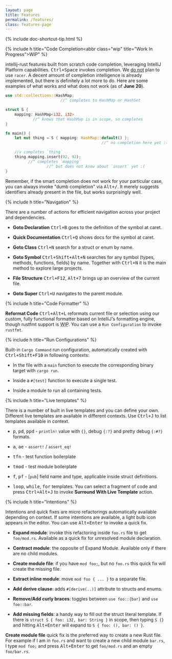 ```yaml
---
layout: page
title: Features
permalink: /features/
class: features-page
---
```


{% include doc-shortcut-tip.html %}

{% include h title="Code Completion<abbr class=\"wip\" title=\"Work In Progress\">WIP</abbr>" %}

intellij-rust features built from scratch code completion, leveraging IntelliJ
Platform capabilities. <kbd>Ctrl+Space</kbd> invokes completion. We [do not](https://intellij-rust.github.io/docs/faq.html#racer)
plan to use `racer`. A decent amount of completion intelligence is already implemented,
but there is definitely a lot more to do. Here are some examples of what works and
what does not work (as of **June 20**).

```rust
use std::collections::HashMap;
                        //^ completes to HashMap or HashSet

struct S {
    mapping: HashMap<i32, i32>
            //^ knows that HashMap is in scope, so completes
}

fn main() {
    let mut thing = S { mapping: HashMap::default() };
                                          //^ no completion here yet :(

    //v completes `thing`
    thing.mapping.insert(92, 92);
          //^ completes `mapping`
                  //^ but does not know about `insert` yet :(
}
```

Remember, if the smart completion does not work for your particular case,
you can always invoke "dumb completion" via <kbd>Alt+/</kbd>. It merely suggests
identifiers already present in the file, but works surprisingly well.

{% include h title="Navigation" %}

There are a number of actions for efficient navigation across your project and dependencies.

* **Goto Declaration** <kbd>Ctrl+B</kbd> goes to the definition of the symbol at caret.

* **Quick Documentation** <kbd>Ctrl+Q</kbd> shows docs for the symbol at caret.

* **Goto Class** <kbd>Ctrl+N</kbd> search for a struct or enum by name.

* **Goto Symbol** <kbd>Ctrl+Shift+Alt+N</kbd> searches for any symbol (types, methods,
  functions, fields) by name. Together with <kbd>Ctrl+N</kbd> it is the main
  method to explore large projects.

* **File Structure** <kbd>Ctrl+F12</kbd>, <kbd>Alt+7</kbd> brings up an overview of the current file.

* **Goto Super** <kbd>Ctrl+U</kbd> navigates to the parent module.


{% include h title="Code Formatter" %}

**Reformat Code** <kbd>Ctrl+Alt+L</kbd> reformats current file or selection using our custom,
fully functional formatter based on IntelliJ's formatting engine, though rustfmt
support is <abbr class="wip" title="Work In Progress">WIP</abbr>. You can use a `Run Configuration` to invoke
`rustfmt`.


{% include h title="Run Configurations" %}

Built-in `Cargo Command` run configuration, automatically created with
<kbd>Ctrl+Shift+F10</kbd> in following contexts:

  * In the file with a `main` function to execute the corresponding binary
    target with `cargo run`.

  * Inside a `#[test]` function to execute a single test.

  * Inside a module to run all containing tests.


{% include h title="Live templates" %}

There is a number of built in live templates and you can define your own.
Different live templates are available in different contexts. Use
<kbd>Ctrl+J</kbd> to list templates available in context.

  * <kbd>p</kbd>, <kbd>pd</kbd>, <kbd>ppd</kbd> - `println!` value with `{}`,
    debug `{:?}` and pretty debug `{:#?}` formats.

  * <kbd>a</kbd>, <kbd>ae</kbd> - `assert!` / `assert_eq!`

  * <kbd>tfn</kbd> - test function boilerplate

  * <kbd>tmod</kbd> - test module boilerplate

  * <kbd>f</kbd>, <kbd>pf</kbd> - \[`pub`\] field name and type, applicable
    inside struct definitions.

  * <kbd>loop</kbd>, <kbd>while</kbd>, <kbd>for</kbd> templates. You can select
    a fragment of code and press <kbd>Ctrl+Alt+J</kbd> to invoke **Surround With
    Live Template** action.


{% include h title="Intentions" %}

Intentions and quick fixes are micro refactorings automatically available
depending on context. If some intentions are available, a light bulb icon
appears in the editor. You can use <kbd>Alt+Enter</kbd> to invoke a quick fix.

  * **Expand module**: invoke this refactoring inside `foo.rs` file to get `foo/mod.rs`.
    Available as a quick fix for unresolved module declaration.

  * **Contract module**: the opposite of Expand Module. Available only if there
    are no child modules.

  * **Create module file**: if you have `mod foo;`, but no `foo.rs` this quick fix
    will create the missing file.

  * **Extract inline module**: move `mod foo { ... }` to a separate file.

  * **Add derive clause**: adds `#[derive(..)]` attribute to structs and enums.

  * **Remove/Add curly braces**: toggles between `use foo::{bar}` and `use foo::bar`.

  * **Add missing fields**: a handy way to fill out the struct literal template.
    If there is `struct S { foo: i32, bar: String }` in scope, then typing `S {}`
    and hitting <kbd>Alt+Enter</kbd> will expand to `S { foo: (), bar: () }`.

**Create module file** quick fix is the preferred way to create a new Rust file.
For example if I am in `foo.rs` and want to create a new child module `bar.rs`,
I type `mod foo;` and press <kbd>Alt+Enter</kbd> to get `foo/mod.rs` and an
empty `foo/bar.rs`.
